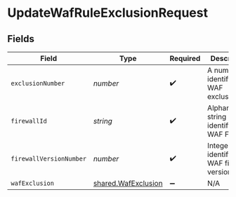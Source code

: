 # UpdateWafRuleExclusionRequest


## Fields

| Field                                                      | Type                                                       | Required                                                   | Description                                                | Example                                                    |
| ---------------------------------------------------------- | ---------------------------------------------------------- | ---------------------------------------------------------- | ---------------------------------------------------------- | ---------------------------------------------------------- |
| `exclusionNumber`                                          | *number*                                                   | :heavy_check_mark:                                         | A numeric ID identifying a WAF exclusion.                  | 1                                                          |
| `firewallId`                                               | *string*                                                   | :heavy_check_mark:                                         | Alphanumeric string identifying a WAF Firewall.            | fW7g2uUGZzb2W9Euo4Mo0r                                     |
| `firewallVersionNumber`                                    | *number*                                                   | :heavy_check_mark:                                         | Integer identifying a WAF firewall version.                | 1                                                          |
| `wafExclusion`                                             | [shared.WafExclusion](../../models/shared/wafexclusion.md) | :heavy_minus_sign:                                         | N/A                                                        |                                                            |